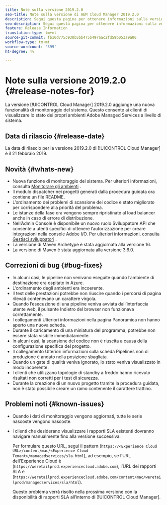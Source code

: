 ```yaml
---
title: Note sulla versione 2019.2.0
seo-title: Note sulla versione di AEM Cloud Manager 2019.2.0
description: Segui questa pagina per ottenere informazioni sulla versione 2019.2.0 di Cloud Manager.
seo-description: Segui questa pagina per ottenere informazioni sulla versione 2019.2.0 di AEM Cloud Manager.
feature: Release Information
translation-type: tm+mt
source-git-commit: fb10d775c930b5bb475b497aac2fd59b053a9a00
workflow-type: tm+mt
source-wordcount: '399'
ht-degree: 4%

---
```



# Note sulla versione 2019.2.0 {#release-notes-for}

La versione [!UICONTROL Cloud Manager] 2019.2.0 aggiunge una nuova funzionalità di monitoraggio del sistema. Questo consente ai clienti di visualizzare lo stato dei propri ambienti Adobe Managed Services a livello di sistema.


## Data di rilascio {#release-date}

La data di rilascio per la versione 2019.2.0 di [!UICONTROL Cloud Manager] è il 21 febbraio 2019.

## Novità {#whats-new}

* Nuova funzione di monitoraggio del sistema. Per ulteriori informazioni, consulta [Monitorare gli ambienti](monitor-your-environments.md) .
* Il modulo dispatcher nei progetti generati dalla procedura guidata ora contiene un file README.
* L’ordinamento dei problemi di scansione del codice è stato migliorato per corrispondere alla priorità del problema.
* Le istanze della fase ora vengono sempre ripristinate al load balancer anche in caso di errore di distribuzione.
* Nell’Admin Console è disponibile un nuovo ruolo Sviluppatore API che consente a utenti specifici di ottenere l’autorizzazione per creare integrazioni nella console Adobe I/O. Per ulteriori informazioni, consulta [Gestisci sviluppatori](https://www.adobe.com/go/aac_api_prod_learn) .
* La versione di Maven Archetype è stata aggiornata alla versione 16.
* La versione di Maven è stata aggiornata alla versione 3.6.0.

## Correzioni di bug {#bug-fixes}

* In alcuni casi, le pipeline non venivano eseguite quando l’ambiente di destinazione era ospitato in Azure.
* L&#39;ordinamento degli ambienti era incoerente.
* Il test delle prestazioni potrebbe non riuscire quando i percorsi di pagina rilevati contenevano un carattere virgola.
* Quando l’esecuzione di una pipeline veniva avviata dall’interfaccia utente web, il pulsante Indietro del browser non funzionava correttamente.
* I collegamenti Ulteriori informazioni nella pagina Panoramica non hanno aperto una nuova scheda.
* Durante il caricamento di una miniatura del programma, potrebbe non essere stata visibile immediatamente.
* In alcuni casi, la scansione del codice non è riuscita a causa della configurazione specifica del progetto.
* Il collegamento Ulteriori informazioni sulla scheda Pipelines non di produzione è andato nella posizione sbagliata.
* Quando un gate di qualità veniva ignorato, lo stato veniva visualizzato in modo incoerente.
* I clienti che utilizzano topologie di standby a freddo hanno ricevuto risultati non corretti per i test di sicurezza.
* Durante la creazione di un nuovo progetto tramite la procedura guidata, non è stato possibile creare un ramo contenente il carattere trattino.

## Problemi noti {#known-issues}

* Quando i dati di monitoraggio vengono aggiornati, tutte le serie nascoste vengono nascoste.
* I clienti che desiderano visualizzare i rapporti SLA esistenti dovranno navigare manualmente fino alla versione successiva.

   Per formulare questo URL, segui il pattern (`https://<Experience Cloud URL>/content/mac/<Experience Cloud Tenant>/managedservices/sla.html`), ad esempio, se l’URL dell’Experience Cloud è (`https://weretailprod.experiencecloud.adobe.com`), l’URL dei rapporti SLA è (`https://weretailprod.experiencecloud.adobe.com/content/mac/weretailprod/managedservices/sla/html`).

   Questo problema verrà risolto nella prossima versione con la disponibilità di rapporti SLA all’interno di [!UICONTROL Cloud Manager].
